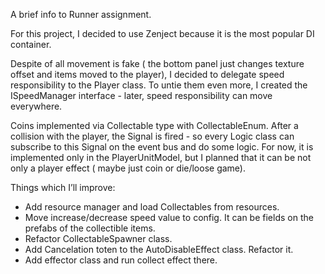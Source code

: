 A brief info to Runner assignment.

For this project, I decided to use Zenject because it is the most popular DI container.

Despite of all movement is fake ( the bottom panel just changes texture offset and items moved to the player), I decided to delegate speed responsibility to the Player class. To untie them even more, I created the ISpeedManager interface  - later, speed responsibility can move everywhere.

Coins implemented via Collectable type with CollectableEnum. 
After a collision with the player, the Signal is fired - so every Logic class can subscribe to this Signal on the event bus and do some logic.
For now, it is implemented only in the PlayerUnitModel, but I planned that it can be not only a player effect ( maybe just coin or die/loose game).



Things which I’ll improve:
- Add resource manager and load Collectables from resources.
- Move increase/decrease speed value to config. It can be fields on the prefabs of the collectible items.
- Refactor CollectableSpawner class.
- Add Cancelation toten to the AutoDisableEffect class. Refactor it.
- Add effector class and run collect effect there.